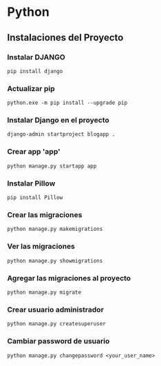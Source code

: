 
# Python

## Instalaciones del Proyecto 

### Instalar DJANGO
```pip install django```

### Actualizar pip
```python.exe -m pip install --upgrade pip```

### Instalar Django en el proyecto
```django-admin startproject blogapp .```

### Crear app 'app'
```python manage.py startapp app```

### Instalar Pillow
```pip install Pillow```

### Crear las migraciones 
```python manage.py makemigrations```

### Ver las migraciones 
```python manage.py showmigrations```

### Agregar las migraciones al proyecto
```python manage.py migrate```

### Crear usuario administrador
```python manage.py createsuperuser```

### Cambiar password de usuario
```python manage.py changepassword <your_user_name>```

